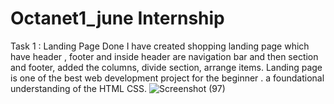 # Octanet1_june Internship
Task 1 : Landing Page Done
I have created shopping landing page which have header , footer and inside header are navigation bar and then section and footer, added the columns, divide section,
arrange items.
Landing page is one of the best web development project for the beginner . a foundational understanding of the HTML CSS.
![Screenshot (97)](https://github.com/singhshreeya8/Octanet1_june/assets/112336989/981395b3-edb7-455a-863c-b19485c4dac8)
